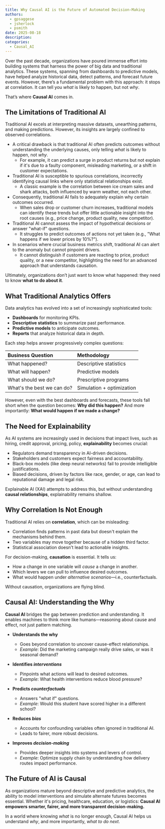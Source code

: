 ```yaml
---
title: Why Causal AI is the Future of Automated Decision-Making
authors:
  - gpsaggese
  - jsherlock
  - psmith
date: 2025-08-18
description: 
categories:
  - Causal_AI
---
```


Over the past decade, organizations have poured immense effort into building
systems that harness the power of big data and traditional analytics. These
systems, spanning from dashboards to predictive models, have helped analyze
historical data, detect patterns, and forecast future events. However, there’s a
fundamental problem with this approach: it stops at correlation. It can tell you
*what* is likely to happen, but not *why*.

That’s where **Causal AI** comes in.

<!-- more -->

## The Limitations of Traditional AI

Traditional AI excels at interpreting massive datasets, unearthing patterns, and
making predictions. However, its insights are largely confined to observed
correlations.

- A critical drawback is that traditional AI often predicts outcomes without
  understanding the underlying causes, only telling *what* is likely to happen,
  not *why*.  
  - For example, it can predict a surge in product returns but not explain if
    it's due to a faulty component, misleading marketing, or a shift in customer
    expectations.  
- Traditional AI is susceptible to spurious correlations, incorrectly identifying
  causal links where only statistical relationships exist.  
  - A classic example is the correlation between ice cream sales and shark
    attacks, both influenced by warm weather, not each other.  
- Consequently, traditional AI fails to adequately explain why certain outcomes
  occurred.  
  - When sales drop or customer churn increases, traditional models can identify
    these trends but offer little actionable insight into the root causes (e.g.,
    price change, product quality, new competitor).  
- Traditional AI cannot assess the impact of hypothetical decisions or answer
  "what-if" questions.  
  - It struggles to predict outcomes of actions not yet taken (e.g., "What
    happens if we lower prices by 10%?").  
- In scenarios where crucial business metrics shift, traditional AI can alert to
  the anomaly but cannot pinpoint drivers.  
  - It cannot distinguish if customers are reacting to price, product quality, or
    a new competitor, highlighting the need for an advanced approach that
    understands causation.

Ultimately, organizations don’t just want to know what happened: they need to
know **what to do about it**.

## What Traditional Analytics Offers

Data analytics has evolved into a set of increasingly sophisticated tools:

- **Dashboards** for monitoring KPIs.  
- **Descriptive statistics** to summarize past performance.  
- **Predictive models** to anticipate outcomes.  
- **Reports** that analyze historical data in depth.

Each step helps answer progressively complex questions:

| Business Question | Methodology |
| :---- | :---- |
| What happened? | Descriptive statistics |
| What will happen? | Predictive models |
| What should we do? | Prescriptive programs |
| What's the best we can do? | Simulation \+ optimization |

However, even with the best dashboards and forecasts, these tools fall short when
the question becomes: **Why did this happen?** And more importantly: **What would
happen if we made a change?**

## The Need for Explainability

As AI systems are increasingly used in decisions that impact lives, such as
hiring, credit approval, pricing, policy, **explainability** becomes crucial:

- Regulators demand transparency in AI-driven decisions.  
- Stakeholders and customers expect fairness and accountability.  
- Black-box models (like deep neural networks) fail to provide intelligible
  justifications.  
- Biased decisions, driven by factors like race, gender, or age, can lead to
  reputational damage and legal risk.

Explainable AI (XAI) attempts to address this, but without understanding **causal
relationships**, explainability remains shallow.

## Why Correlation Is Not Enough

Traditional AI relies on **correlation**, which can be misleading:

- Correlation finds patterns in past data but doesn't explain the mechanisms behind them.  
- Two variables may move together because of a hidden third factor.  
- Statistical association doesn't lead to actionable insights.

For decision-making, **causation** is essential. It tells us:

- How a change in one variable will *cause* a change in another.  
- Which levers we can pull to influence desired outcomes.  
- What would happen under *alternative scenarios*—i.e., counterfactuals.

Without causation, organizations are flying blind.

## Causal AI: Understanding the Why

**Causal AI** bridges the gap between prediction and understanding. It enables
machines to think more like humans—reasoning about cause and effect, not just
pattern matching.

- **Understands the why**
  - Goes beyond correlation to uncover cause-effect relationships.  
  - *Example*: Did the marketing campaign really drive sales, or was it seasonal demand?

- **Identifies *interventions***
  - Pinpoints what actions will lead to desired outcomes.  
  - *Example*: What health interventions reduce blood pressure?

- **Predicts *counterfactuals***
  - Answers "what if" questions.  
  - *Example*: Would this student have scored higher in a different school?

- **Reduces *bias***
  - Accounts for confounding variables often ignored in traditional AI.  
  - Leads to fairer, more robust decisions.

- **Improves *decision-making***
  - Provides deeper insights into systems and levers of control.  
  - *Example*: Optimize supply chain by understanding how delivery routes impact
    performance.

## **The Future of AI is Causal**

As organizations mature beyond descriptive and predictive analytics, the ability
to model interventions and simulate alternate futures becomes essential. Whether
it's pricing, healthcare, education, or logistics: **Causal AI empowers smarter,
fairer, and more transparent decision-making.**

In a world where knowing *what* is no longer enough, Causal AI helps us
understand *why*, and more importantly, *what to do next*.  
